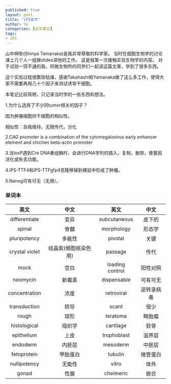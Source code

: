```yaml
---
published: true
layout: post
title: "iPS技术"
author: Yu
categories: [论文笔记]
tags:
- iPS
---
```


山中伸弥(Shinya Tamanaka)是我非常尊敬的科学家。
当时在细胞生物学的讨论课上几个人一组做slides讲他的工作。
这是我第一次接触实验生物学的内容。
对于试验一窍不通的我，同微生物所的同学们一起读这篇文章，学到了很多东西。

这个实验过程很繁琐枯燥，感谢Takahashi和Yamanaka做了这么多工作，使得大家不需要再用几十个因子来测试诱导干细胞。

本笔记比较简陋，只记录当时学的一些东西和想法。

1.为什么选择了不少同tumor相关的因子？

因为肿瘤细胞同干细胞的相似性。

相似性：自我维持，无限传代，分化

2.CAG promoter is a combination of the cytomegalovirus early enhancer element and chichen beta-actin promoter

3.当loxP遇到Cre DNA重组酶时，会进行DNA学列的插入，复制，删除，使基因活化或失去功能。

4.iPS-TTF4和iPS-TTFgfp4克隆移植到裸鼠中形成了肿瘤。

5.Nanog可有可无（无用）。

### 单词本

|英文|中文|英文|中文|
|:----:|:----:|:----:|:----:|
|differentiate|变异|subcutaneous|皮下的|
|spinal|脊髓|morphology|形态学|
|pluripotency|多能性|pivotal|关键|
|crystal violet|结晶紫(细胞核染色用)|passage|传代|
|mock|空白|loading control|阳性对照|
|neomycin|新霉素|dispensable|可有可无|
|concentration|浓度|retroviral|逆转录病毒|
|transduction|转导|scant|很少|
|rough|球形|teratoma|畸胎瘤|
|histological|组织学|cartilage|软骨|
|epithelium|上皮|trophoblast|滋养层|
|endoderm|内胚层|mesoderm|中胚层|
|fetoprotein|甲胎蛋白|tubulin|微管蛋白|
|nullipotency|无能性|vitro|体外|
|gonad|性腺|cheimeric|嵌合|


